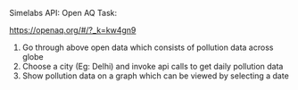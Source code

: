 Simelabs
API: Open AQ
Task:

https://openaq.org/#/?_k=kw4gn9

1. Go through above open data which consists of pollution data across globe 
2. Choose a city (Eg: Delhi) and invoke api calls to get daily pollution data 
3. Show pollution data on a graph which can be viewed by selecting a date 
